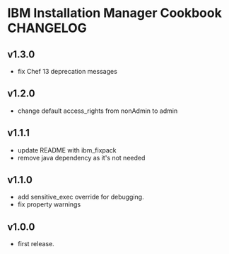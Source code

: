 # IBM Installation Manager Cookbook CHANGELOG

v1.3.0
--------------------

- fix Chef 13 deprecation messages

v1.2.0
--------------------

- change default access_rights from nonAdmin to admin

v1.1.1
--------------------

- update README with ibm_fixpack
- remove java dependency as it's not needed

v1.1.0
--------------------

- add sensitive_exec override for debugging.
- fix property warnings

v1.0.0
--------------------
- first release.
